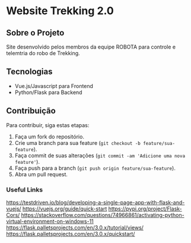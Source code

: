 # Website Trekking 2.0

## Sobre o Projeto

Site desenvolvido pelos membros da equipe ROBOTA para controle e telemtria do robo de Trekking.

## Tecnologias

- Vue.js/Javascript para Frontend
- Python/Flask para Backend

## Contribuição

Para contribuir, siga estas etapas:

1. Faça um fork do repositório.
2. Crie uma branch para sua feature (`git checkout -b feature/sua-feature`).
3. Faça commit de suas alterações (`git commit -am 'Adicione uma nova feature'`).
4. Faça push para a branch (`git push origin feature/sua-feature`).
5. Abra um pull request.

### Useful Links
https://testdriven.io/blog/developing-a-single-page-app-with-flask-and-vuejs/
https://vuejs.org/guide/quick-start
https://pypi.org/project/Flask-Cors/
https://stackoverflow.com/questions/74966861/activating-python-virtual-environment-on-windows-11
https://flask.palletsprojects.com/en/3.0.x/tutorial/views/
https://flask.palletsprojects.com/en/3.0.x/quickstart/
